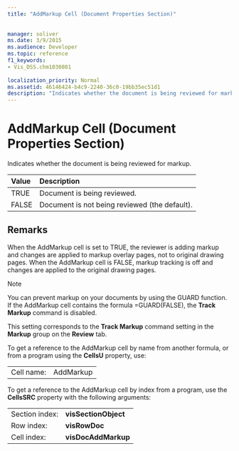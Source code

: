 ```yaml
---
title: "AddMarkup Cell (Document Properties Section)"
 
 
manager: soliver
ms.date: 3/9/2015
ms.audience: Developer
ms.topic: reference
f1_keywords:
- Vis_DSS.chm1030801
 
localization_priority: Normal
ms.assetid: 46146424-b4c9-2240-36c0-19bb35ec51d1
description: "Indicates whether the document is being reviewed for markup."
---
```


# AddMarkup Cell (Document Properties Section)

Indicates whether the document is being reviewed for markup.
  
|**Value**|**Description**|
|:-----|:-----|
|TRUE  <br/> |Document is being reviewed.  <br/> |
|FALSE  <br/> |Document is not being reviewed (the default).  <br/> |
   
## Remarks

When the AddMarkup cell is set to TRUE, the reviewer is adding markup and changes are applied to markup overlay pages, not to original drawing pages. When the AddMarkup cell is FALSE, markup tracking is off and changes are applied to the original drawing pages.
  
> [!NOTE]
> You can prevent markup on your documents by using the GUARD function. If the AddMarkup cell contains the formula =GUARD(FALSE), the **Track Markup** command is disabled. 
  
This setting corresponds to the **Track Markup** command setting in the **Markup** group on the **Review** tab. 
  
To get a reference to the AddMarkup cell by name from another formula, or from a program using the **CellsU** property, use: 
  
|||
|:-----|:-----|
|Cell name:  <br/> |AddMarkup  <br/> |
   
To get a reference to the AddMarkup cell by index from a program, use the **CellsSRC** property with the following arguments: 
  
|||
|:-----|:-----|
|Section index:  <br/> |**visSectionObject** <br/> |
|Row index:  <br/> |**visRowDoc** <br/> |
|Cell index:  <br/> |**visDocAddMarkup** <br/> |
   

